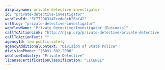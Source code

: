 ```yaml
---
displayname: private-detective-investigator
id: "private-detective-investigator"
webflowId: "5f772963147cede8cb26bf42"
urlSlug: "private-detective-investigator"
webflowName: "Private Detective/Investigator (Business)"
callToActionLink: "http://njsp.org/private-detective/private-detective-rules.shtml"
callToActionText: ""
agencyId: law-public-safety
agencyAdditionalContext: "Division of State Police"
divisionPhone: "(609) 882-2000"
webflowIndustry: "Private Detective"
licenseCertificationClassification: "LICENSE"
---
```

